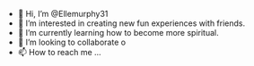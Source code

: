 - 👋 Hi, I’m @Ellemurphy31
- 👀 I’m interested in creating new fun experiences with friends.
- 🌱 I’m currently learning how to become more spiritual. 
- 💞️ I’m looking to collaborate o
- 📫 How to reach me ...

<!---
Ellemurphy31/Ellemurphy31 is a ✨ special ✨ repository because its `README.md` (this file) appears on your GitHub profile.
You can click the Preview link to take a look at your changes.
--->
